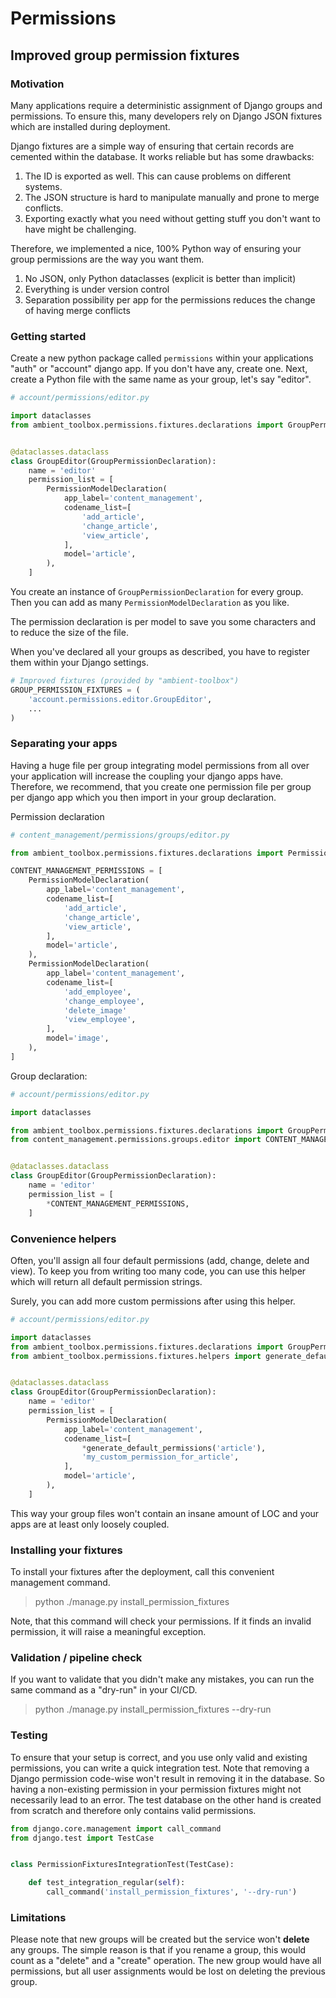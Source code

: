 # Permissions

## Improved group permission fixtures

### Motivation

Many applications require a deterministic assignment of Django groups and permissions. To ensure this, many developers
rely on Django JSON fixtures which are installed during deployment.

Django fixtures are a simple way of ensuring that certain records are cemented within the database. It works reliable
but has some drawbacks:

1. The ID is exported as well. This can cause problems on different systems.
2. The JSON structure is hard to manipulate manually and prone to merge conflicts.
3. Exporting exactly what you need without getting stuff you don't want to have might be challenging.

Therefore, we implemented a nice, 100% Python way of ensuring your group permissions are the way you want them.

1. No JSON, only Python dataclasses (explicit is better than implicit)
2. Everything is under version control
3. Separation possibility per app for the permissions reduces the change of having merge conflicts

### Getting started

Create a new python package called `permissions` within your applications "auth" or "account" django app. If you don't
have any, create one. Next, create a Python file with the same name as your group, let's say "editor".

````python
# account/permissions/editor.py

import dataclasses
from ambient_toolbox.permissions.fixtures.declarations import GroupPermissionDeclaration, PermissionModelDeclaration


@dataclasses.dataclass
class GroupEditor(GroupPermissionDeclaration):
    name = 'editor'
    permission_list = [
        PermissionModelDeclaration(
            app_label='content_management',
            codename_list=[
                'add_article',
                'change_article',
                'view_article',
            ],
            model='article',
        ),
    ]
````

You create an instance of `GroupPermissionDeclaration` for every group. Then you can add as many
`PermissionModelDeclaration` as you like.

The permission declaration is per model to save you some characters and to reduce the size of the file.

When you've declared all your groups as described, you have to register them within your Django settings.

````python
# Improved fixtures (provided by "ambient-toolbox")
GROUP_PERMISSION_FIXTURES = (
    'account.permissions.editor.GroupEditor',
    ...
)
````

### Separating your apps

Having a huge file per group integrating model permissions from all over your application will increase the coupling
your django apps have. Therefore, we recommend, that you create one permission file per group per django app which you
then import in your group declaration.

Permission declaration

````python
# content_management/permissions/groups/editor.py

from ambient_toolbox.permissions.fixtures.declarations import PermissionModelDeclaration

CONTENT_MANAGEMENT_PERMISSIONS = [
    PermissionModelDeclaration(
        app_label='content_management',
        codename_list=[
            'add_article',
            'change_article',
            'view_article',
        ],
        model='article',
    ),
    PermissionModelDeclaration(
        app_label='content_management',
        codename_list=[
            'add_employee',
            'change_employee',
            'delete_image'
            'view_employee',
        ],
        model='image',
    ),
]
````

Group declaration:

````python
# account/permissions/editor.py

import dataclasses

from ambient_toolbox.permissions.fixtures.declarations import GroupPermissionDeclaration
from content_management.permissions.groups.editor import CONTENT_MANAGEMENT_PERMISSIONS


@dataclasses.dataclass
class GroupEditor(GroupPermissionDeclaration):
    name = 'editor'
    permission_list = [
        *CONTENT_MANAGEMENT_PERMISSIONS,
    ]
````

### Convenience helpers

Often, you'll assign all four default permissions (add, change, delete and view). To keep you from writing too many
code, you can use this helper which will return all default permission strings.

Surely, you can add more custom permissions after using this helper.

````python
# account/permissions/editor.py

import dataclasses
from ambient_toolbox.permissions.fixtures.declarations import GroupPermissionDeclaration, PermissionModelDeclaration
from ambient_toolbox.permissions.fixtures.helpers import generate_default_permissions


@dataclasses.dataclass
class GroupEditor(GroupPermissionDeclaration):
    name = 'editor'
    permission_list = [
        PermissionModelDeclaration(
            app_label='content_management',
            codename_list=[
                *generate_default_permissions('article'),
                'my_custom_permission_for_article',
            ],
            model='article',
        ),
    ]
````

This way your group files won't contain an insane amount of LOC and your apps are at least only loosely coupled.

### Installing your fixtures

To install your fixtures after the deployment, call this convenient management command.

> python ./manage.py install_permission_fixtures

Note, that this command will check your permissions. If it finds an invalid permission, it will raise a meaningful
exception.

### Validation / pipeline check

If you want to validate that you didn't make any mistakes, you can run the same command as a "dry-run" in your CI/CD.

> python ./manage.py install_permission_fixtures --dry-run

### Testing

To ensure that your setup is correct, and you use only valid and existing permissions, you can write a quick integration
test. Note that removing a Django permission code-wise won't result in removing it in the database. So having a
non-existing permission in your permission fixtures might not necessarily lead to an error. The test database on the
other hand is created from scratch and therefore only contains valid permissions.

````python
from django.core.management import call_command
from django.test import TestCase


class PermissionFixturesIntegrationTest(TestCase):

    def test_integration_regular(self):
        call_command('install_permission_fixtures', '--dry-run')
````

### Limitations

Please note that new groups will be created but the service won't **delete** any groups. The simple reason is that if
you rename a group, this would count as a "delete" and a "create" operation. The new group would have all permissions,
but all user assignments would be lost on deleting the previous group.
